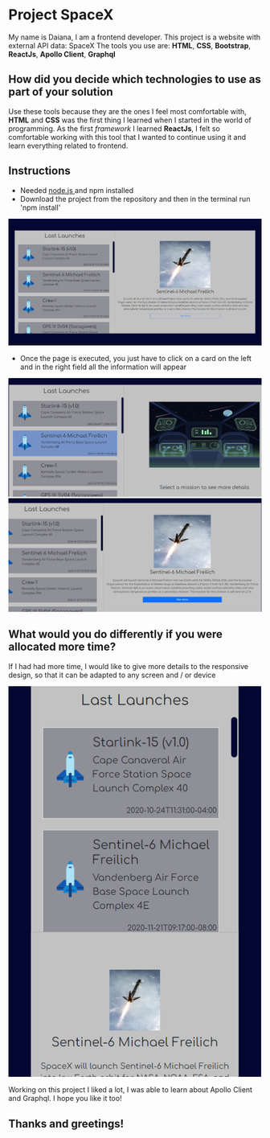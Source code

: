 # Project SpaceX

My name is Daiana, I am a frontend developer. 
This project is a website with external API data: SpaceX
The tools you use are: **HTML**, **CSS**, **Bootstrap**, **ReactJs**, **Apollo Client**, **Graphql**

## How did you decide which technologies to use as part of your solution

Use these tools because they are the ones I feel most comfortable with, **HTML** and **CSS** was the first thing I learned when I started in the world of programming. As the first *framework* I learned **ReactJs**, I felt so comfortable working with this tool that I wanted to continue using it and learn everything related to frontend.

## Instructions

- Needed [ node.js ](https://nodejs.dev/) and npm installed
- Download the project from the repository and then in the terminal run 'npm install'

![ Imagen de inicio ](./InstructionsImg1.png)

- Once the page is executed, you just have to click on a card on the left and in the right field all the information will appear

![ Imagen de inicio ](./InstructionsImg2.png)
![ Imagen de inicio ](./InstructionsImg3.png)

## What would you do differently if you were allocated more time?

If I had had more time, I would like to give more details to the responsive design, so that it can be adapted to any screen and / or device

![ Imagen de inicio ](./InstructionsImg4.png)

Working on this project I liked a lot, I was able to learn about Apollo Client and Graphql.
I hope you like it too!

## Thanks and greetings!


